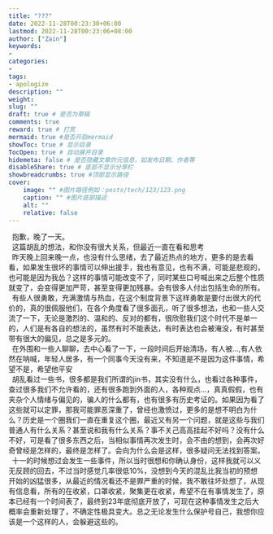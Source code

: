 ```yaml
---
title: "???"
date: 2022-11-28T00:23:30+06:00
lastmod: 2022-11-28T00:23:06+08:00
author: ["Zain"]
keywords: 
- 
categories: 
- 
tags: 
- apologize
description: ""
weight:
slug: ""
draft: true # 是否为草稿
comments: true
reward: true # 打赏
mermaid: true #是否开启mermaid
showToc: true # 显示目录
TocOpen: true # 自动展开目录
hidemeta: false # 是否隐藏文章的元信息，如发布日期、作者等
disableShare: true # 底部不显示分享栏
showbreadcrumbs: true #顶部显示路径
cover:
    image: "" #图片路径例如：posts/tech/123/123.png
    caption: "" #图片底部描述
    alt: ""
    relative: false
---
```


&ensp;抱歉，晚了一天。  <br>
&ensp;这篇胡乱的想法，和你没有很大关系，但最近一直在看和思考   <br>
&ensp;昨天晚上回来晚一点，也没有什么思绪，去了最近热点的地方，更多的是去看看，如果发生很坏的事情可以伸出援手，我也有意见，也有不满，可能是悲观的，也可能是因为我怂？这样的事情可能改变不了，同时某些口号喊出来之后整个性质就变了，会变得更加严苛，甚至变得更加残暴。会有很多人付出包括生命的所有。  <br>
&ensp;有些人很勇敢，充满激情与热血，在这个制度背景下这样勇敢是要付出很大的代价的，真的很佩服他们，在各个角度看了很多面孔，听了很多想法，也和一些人交流了一下，无论是激烈的、温和的、反对的都有，很欣慰我们这个时代不是单一的，人们是有各自的想法的，虽然有时不能表达，有时表达也会被淹没，有时甚至带有很大的偏见，总之是多元的。   <br>
&ensp;在外围和一些人聊聊，去中心看了一下，一段时间后开始清场，有人被...,有人依然在呐喊，年轻人居多，有一个同事今天没有来，不知道是不是因为这件事情，希望不是，希望他平安   <br>
&ensp;胡乱看过一些书，很多都是我们所谓的jin书，其实没有什么，也看过各种事件，查过很多我们不允许看的，还有很多跑到外面的人，各种观点...，真真假假，也有夹杂个人情绪与偏见的，骗人的什么都有，也有很多有历史考证的。如果因为看了这些就可以定罪，那我可能罪恶深重了，曾经也激愤过，更多的是想不明白为什么？历史是一个圈我们一直在重复这个圈，最近又有另一个问题，就是这些与我们普通人有什么关系？甚至说和我有什么关系？事不关己高高挂起不好吗？没有什么不好，可是看了很多东西之后，当相似事情再次发生时，会不由的想到，会再次好奇曾经是怎样的，最终是怎样了。会向为什么会是这样，很多疑问无法找到答案。  <br>
&ensp;十一的时候想过会发生一些事件，所以当时很想和你确认身份，这样我就可以义无反顾的回去，不过当时感觉几率很低10%，没想到今天的混乱比我当初的预想开始的凶猛很多，从最近的情况看还不是罪严重的时候，我不敢往坏处想了，从现有信息看，所有的在收紧，口罩收紧，聚集更在收紧，希望不在有事情发生了，原本已经有一个时间表了，最终到23年底彻底开放了，可现在这种事情发生之后大概率会重新处理了，不确定性极具变大。总之无论发生什么保护号自己，我想你应该是一个这样的人，会躲避这些的。







